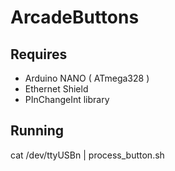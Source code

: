 # ArcadeButtons

## Requires

* Arduino NANO ( ATmega328 )
* Ethernet Shield
* PInChangeInt library

## Running

cat /dev/ttyUSBn | process_button.sh
